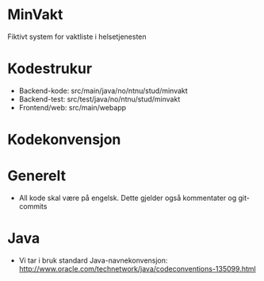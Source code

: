 # MinVakt
Fiktivt system for vaktliste i helsetjenesten

# Kodestrukur
- Backend-kode: src/main/java/no/ntnu/stud/minvakt
- Backend-test: src/test/java/no/ntnu/stud/minvakt
- Frontend/web: src/main/webapp

# Kodekonvensjon
# Generelt
- All kode skal være på engelsk. Dette gjelder også kommentater og git-commits

# Java
- Vi tar i bruk standard Java-navnekonvensjon: http://www.oracle.com/technetwork/java/codeconventions-135099.html
